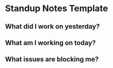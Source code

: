 # Standup Notes Template
## What did I work on yesterday?

## What am I working on today?

## What issues are blocking me?
